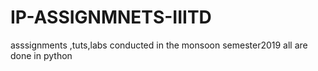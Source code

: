 # IP-ASSIGNMNETS-IIITD
asssignments ,tuts,labs conducted in the monsoon semester2019
all are done in python

